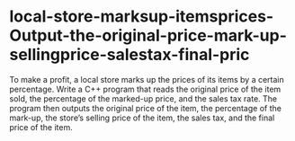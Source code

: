 # local-store-marksup-itemsprices-Output-the-original-price-mark-up-sellingprice-salestax-final-pric
To make a profit, a local store marks up the prices of its items by a certain percentage. Write a C++  program that reads the original price of the item sold, the percentage of the marked-up price, and the sales tax rate. The program then outputs the original price of the item, the percentage of the mark-up,  the store’s selling price of the item, the sales tax, and the final price of the item.
